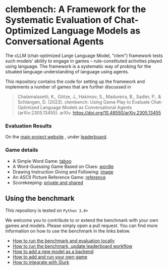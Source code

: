 # clembench: A Framework for the Systematic Evaluation of Chat-Optimized Language Models as Conversational Agents

The cLLM (chat-optimized Large Language Model, "clem") framework tests such models' ability to engage in games – rule-constituted activities played using language.
The framework is a systematic way of probing for the situated language understanding of language using agents.

This repository contains the code for setting up the framework and implements a number of games that are further discussed in 

> Chalamalasetti, K., Götze, J., Hakimov, S., Madureira, B., Sadler, P., & Schlangen, D. (2023). clembench: Using Game Play to Evaluate Chat-Optimized Language Models as Conversational Agents (arXiv:2305.13455). arXiv. https://doi.org/10.48550/arXiv.2305.13455

### Evaluation Results

On the [main project website](https://clembench.github.io) , under [leaderboard](https://clembench.github.io/leaderboard.html).

### Game details

- A Simple Word Game: [taboo](docs/taboo.md)
- A Word-Guessing Game Based on Clues: [wordle](docs/wordle.md)
- Drawing Instruction Giving and Following: [image](docs/image.md)
- An ASCII Picture Reference Game: [reference](docs/reference.md)
- Scorekeeping: [private and shared](docs/privateshared.md)

## Using the benchmark

This repository is tested on `Python 3.8+`

We welcome you to contribute to or extend the benchmark with your own games and models. 
Please simply open a pull request. You can find more information on how to use the benchmark in the links below.

- [How to run the benchmark and evaluation locally](docs/howto_run_benchmark.md)
- [How to run the benchmark, update leaderboard workflow](docs/howto_benchmark_workflow.md)
- [How to add a new model as a backend](docs/howto_add_backend.md)
- [How to add and run your own game](docs/howto_add_games.md)
- [How to integrate with Slurk](docs/howto_slurk.md)
